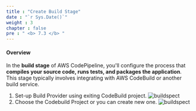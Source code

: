 ```yaml
---
title : "Create Build Stage"
date : "`r Sys.Date()`"
weight : 3
chapter : false
pre : " <b> 7.3 </b> "
---
```


#### Overview
In the **build stage** of AWS CodePipeline, you'll configure the process that **compiles your source code, runs tests, and packages the application**. This stage typically involves integrating with AWS CodeBuild or another build service.

1. Set-up Build Provider using exiting CodeBuild project.
![buildspect](/images/6-set-up-pipeline/3-add-build-stage/build%20(1).jpg?width=60pc)
2. Choose the Codebuild Project or you can create new one.
![buildspect](/images/6-set-up-pipeline/3-add-build-stage/build%20(2).jpg?width=60pc)
